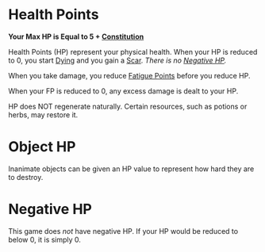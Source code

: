 # Health Points

**Your Max HP is Equal to 5 + [Constitution](../Chosen%20Statistics/Constitution.md)**

Health Points (HP) represent your physical health. When your HP is reduced to 0, you start [Dying](../../Conditions/Dying.md) and you gain a [Scar](Scars.md). *There is no [Negative HP](Health%20Points.md#Negative%20HP).*

When you take damage, you reduce [Fatigue Points](Fatigue%20Points.md) before you reduce HP.

When your FP is reduced to 0, any excess damage is dealt to your HP.

HP does NOT regenerate naturally. Certain resources, such as potions or herbs, may restore it.

# Object HP

Inanimate objects can be given an HP value to represent how hard they are to destroy.

# Negative HP

This game does *not* have negative HP. If your HP would be reduced to below 0, it is simply 0.
